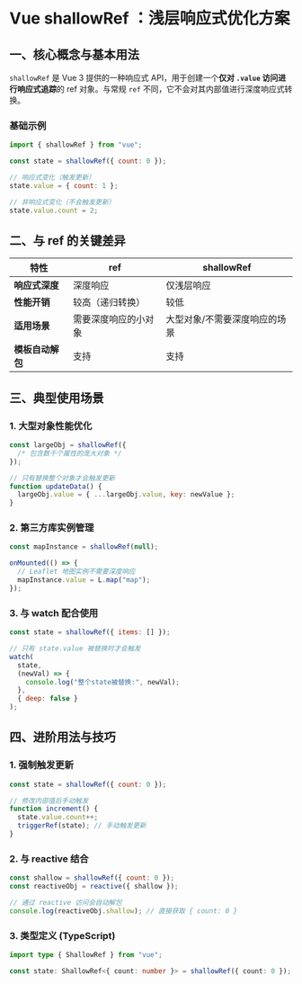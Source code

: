# Vue shallowRef ：浅层响应式优化方案

## 一、核心概念与基本用法

`shallowRef` 是 Vue 3 提供的一种响应式 API，用于创建一个**仅对 `.value` 访问进行响应式追踪**的 ref 对象。与常规 `ref` 不同，它不会对其内部值进行深度响应式转换。

### 基础示例

```javascript
import { shallowRef } from "vue";

const state = shallowRef({ count: 0 });

// 响应式变化（触发更新）
state.value = { count: 1 };

// 非响应式变化（不会触发更新）
state.value.count = 2;
```

## 二、与 ref 的关键差异

| 特性             | ref                  | shallowRef                    |
| ---------------- | -------------------- | ----------------------------- |
| **响应式深度**   | 深度响应             | 仅浅层响应                    |
| **性能开销**     | 较高（递归转换）     | 较低                          |
| **适用场景**     | 需要深度响应的小对象 | 大型对象/不需要深度响应的场景 |
| **模板自动解包** | 支持                 | 支持                          |

## 三、典型使用场景

### 1. 大型对象性能优化

```javascript
const largeObj = shallowRef({
  /* 包含数千个属性的庞大对象 */
});

// 只有替换整个对象才会触发更新
function updateData() {
  largeObj.value = { ...largeObj.value, key: newValue };
}
```

### 2. 第三方库实例管理

```javascript
const mapInstance = shallowRef(null);

onMounted(() => {
  // Leaflet 地图实例不需要深度响应
  mapInstance.value = L.map("map");
});
```

### 3. 与 watch 配合使用

```javascript
const state = shallowRef({ items: [] });

// 只有 state.value 被替换时才会触发
watch(
  state,
  (newVal) => {
    console.log("整个state被替换:", newVal);
  },
  { deep: false }
);
```

## 四、进阶用法与技巧

### 1. 强制触发更新

```javascript
const state = shallowRef({ count: 0 });

// 修改内部值后手动触发
function increment() {
  state.value.count++;
  triggerRef(state); // 手动触发更新
}
```

### 2. 与 reactive 结合

```javascript
const shallow = shallowRef({ count: 0 });
const reactiveObj = reactive({ shallow });

// 通过 reactive 访问会自动解包
console.log(reactiveObj.shallow); // 直接获取 { count: 0 }
```

### 3. 类型定义 (TypeScript)

```typescript
import type { ShallowRef } from "vue";

const state: ShallowRef<{ count: number }> = shallowRef({ count: 0 });
```